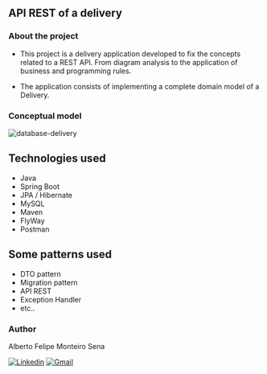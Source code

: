 ## API REST of a delivery

### About the project

- This project is a delivery application developed to fix the concepts related to a REST API. From diagram analysis to the application of business and programming rules.

- The application consists of implementing a complete domain model of a Delivery.

### Conceptual model

![database-delivery](https://github.com/albertofelipe/delivery/assets/96255866/951a291e-fd80-4046-af6c-166e097f8b5b)

## Technologies used

- Java
- Spring Boot
- JPA / Hibernate
- MySQL
- Maven
- FlyWay
- Postman

## Some patterns used

- DTO pattern
- Migration pattern
- API REST
- Exception Handler
- etc..

### Author

Alberto Felipe Monteiro Sena

[![Linkedin](https://img.shields.io/badge/LinkedIn-0077B5?style=for-the-badge&logo=linkedin&logoColor=white)](https://www.linkedin.com/in/alberto-sena-4351a4227/)
[![Gmail](https://img.shields.io/badge/Gmail-D14836?style=for-the-badge&logo=gmail&logoColor=white "Gmail")](mailto:felipe0032sena@gmail.com)
